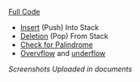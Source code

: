 [Full Code](https://github.com/Ashutosh-3601/college-practicals/blob/master/data-structure/p3%20(Stack)/stack.c)

- [Insert](https://github.com/Ashutosh-3601/college-practicals/blob/37b9983cf59143296fbd8c739fffdbeb27ad4409/data-structure/p3%20(Stack)/stack.c#L21) (Push) Into Stack
- [Deletion](https://github.com/Ashutosh-3601/college-practicals/blob/37b9983cf59143296fbd8c739fffdbeb27ad4409/data-structure/p3%20(Stack)/stack.c#L30) (Pop) From Stack
- [Check for Palindrome](https://github.com/Ashutosh-3601/college-practicals/blob/37b9983cf59143296fbd8c739fffdbeb27ad4409/data-structure/p3%20(Stack)/stack.c#L48)
- [Overvflow](https://github.com/Ashutosh-3601/college-practicals/blob/37b9983cf59143296fbd8c739fffdbeb27ad4409/data-structure/p3%20(Stack)/stack.c#L22) and 
[underflow](https://github.com/Ashutosh-3601/college-practicals/blob/37b9983cf59143296fbd8c739fffdbeb27ad4409/data-structure/p3%20(Stack)/stack.c#L31)

*Screenshots Uploaded in documents*
